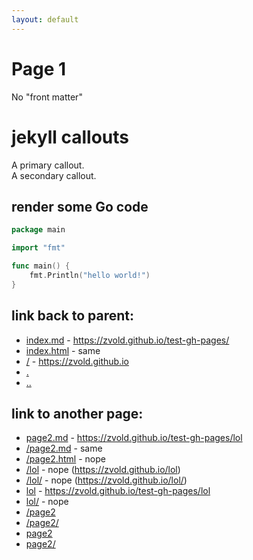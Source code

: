 ```yaml
---
layout: default
---
```

# Page 1

No "front matter"

# jekyll callouts

<div class="callout callout-primary" markdown="span">
A primary callout.
</div>

<div class="callout callout-secondary" markdown="span">
A secondary callout.
</div>

## render some Go code

```go
package main

import "fmt"

func main() {
	fmt.Println("hello world!")
}
```

## link back to parent:

- [index.md](index.md) - https://zvold.github.io/test-gh-pages/
- [index.html](index.html) - same
- [/](/) - https://zvold.github.io
- [.](.) 
- [..](..) 

## link to another page:

- [page2.md](page2.md) - https://zvold.github.io/test-gh-pages/lol
- [/page2.md](/page2.md) - same
- [/page2.html](/page2.html) - nope
- [/lol](/lol) - nope (https://zvold.github.io/lol)
- [/lol/](/lol/) - nope (https://zvold.github.io/lol/)
- [lol](lol) - https://zvold.github.io/test-gh-pages/lol
- [lol/](lol/) - nope
- [/page2](/page2) 
- [/page2/](/page2/)
- [page2](page2)
- [page2/](page2/)

